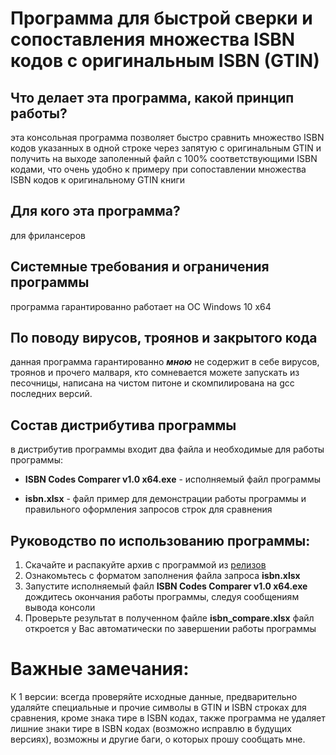 # Программа для быстрой сверки и сопоставления множества ISBN кодов с оригинальным ISBN (GTIN)

## Что делает эта программа, какой принцип работы?

эта консольная программа позволяет быстро сравнить множество ISBN кодов указанных в одной строке через запятую с оригинальным GTIN и получить на выходе заполенный файл с 100% соответствующими ISBN кодами, что очень удобно к примеру при сопоставлении множества ISBN кодов к оригинальному GTIN книги

## Для кого эта программа?

для фрилансеров

## Системные требования и ограничения программы

программа гарантированно работает на ОС Windows 10 x64 

## По поводу вирусов, троянов и закрытого кода

данная программа гарантированно ***мною*** не содержит в себе вирусов, троянов и прочего малваря, кто сомневается можете запускать из песочницы, написана на чистом питоне и скомпилирована на gcc последних версий.

## Состав дистрибутива программы

в дистрибутив программы входит два файла и необходимые для работы программы:

- **ISBN Codes Comparer v1.0 x64.exe** - исполняемый файл программы

- **isbn.xlsx** - файл пример для демонстрации работы программы и правильного оформления запросов строк для сравнения

## Руководство по использованию программы:

1. Скачайте и распакуйте архив с программой из [релизов](https://github.com/itz0/icc/releases/)
2. Ознакомьтесь с форматом заполнения файла запроса **isbn.xlsx**
3. Запустите исполняемый файл **ISBN Codes Comparer v1.0 x64.exe** дождитесь окончания работы программы, следуя сообщениям вывода консоли
4. Проверьте результат в полученном файле **isbn_compare.xlsx** файл откроется у Вас автоматически по завершении работы программы

# Важные замечания:

К 1 версии: всегда проверяйте исходные данные, предварительно удаляйте специальные и прочие символы в GTIN и ISBN строках для сравнения, кроме знака тире в ISBN кодах, также программа не удаляет лишние знаки тире в ISBN кодах (возможно исправлю в будущих версиях), возможны и другие баги, о которых прошу сообщать мне.
